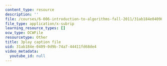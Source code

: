 ```yaml
---
content_type: resource
description: ''
file: /courses/6-006-introduction-to-algorithms-fall-2011/31ab184e04090d9b74a744411fd68de4_OQ5jsbhAv_M.srt
file_type: application/x-subrip
learning_resource_types: []
ocw_type: OCWFile
resourcetype: Other
title: 3play caption file
uid: 31ab184e-0409-0d9b-74a7-44411fd68de4
video_metadata:
  youtube_id: null
---
```

